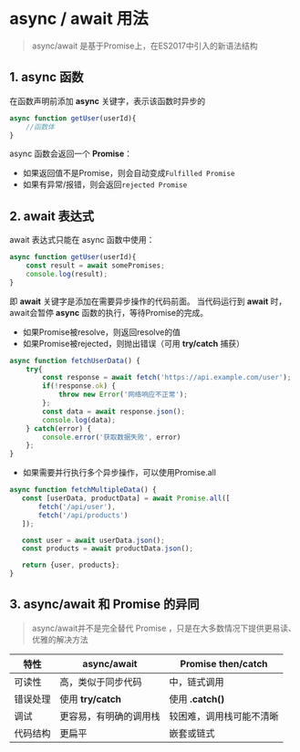 # async / await 用法
>async/await 是基于Promise上，在ES2017中引入的新语法结构
## 1. async 函数
在函数声明前添加 **async** 关键字，表示该函数时异步的
```javascript
async function getUser(userId){
	//函数体
}
```
async 函数会返回一个 **Promise**：
- 如果返回值不是Promise，则会自动变成``Fulfilled Promise`` 
- 如果有异常/报错，则会返回``rejected Promise``


## 2. await 表达式
await 表达式只能在 async 函数中使用：
```javascript
async function getUser(userId){
	const result = await somePromises;
	console.log(result);
}
```
即 **await** 关键字是添加在需要异步操作的代码前面。
当代码运行到 **await** 时，await会暂停 **async** 函数的执行，等待Promise的完成。
 - 如果Promise被resolve，则返回resolve的值
 - 如果Promise被rejected，则抛出错误（可用 **try/catch** 捕获）
```javascript
async function fetchUserData() {
	try{
		const response = await fetch('https://api.example.com/user');
		if(!response.ok) {
			throw new Error('网络响应不正常');
		};
		const data = await response.json();
		console.log(data);
	} catch(error) {
		console.error('获取数据失败', error)
	};
}
```
 - 如果需要并行执行多个异步操作，可以使用Promise.all
 ```javascript
 async function fetchMultipleData() {
	const [userData, productData] = await Promise.all([
		fetch('/api/user'),
		fetch('/api/products')
	]);

	const user = await userData.json();
	const products = await productData.json();

	return {user, products};
}
 ```

## 3. async/await 和 Promise 的异同

>async/await并不是完全替代 Promise ，只是在大多数情况下提供更易读、优雅的解决方法

|特性|async/await|Promise then/catch|
|-|-|-|
|可读性|高，类似于同步代码|中，链式调用|
|错误处理|使用 **try/catch**|使用 **.catch()**|
|调试|更容易，有明确的调用栈|较困难，调用栈可能不清晰|
|代码结构|更扁平|嵌套或链式|
<!--stackedit_data:
eyJoaXN0b3J5IjpbLTE5NjY5OTY0MTBdfQ==
-->